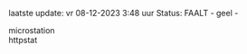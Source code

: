 laatste update: 
vr 08-12-2023  3:48   uur 
Status: FAALT - geel - 
<div class="service Y">microstation</div><div class="service G">httpstat</div>
